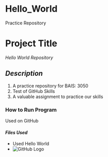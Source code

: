 # Hello_World
Practice Repository

# **Project Title**
*Hello World Repository*

## *Description*
1. A practice repository for BAIS: 3050
2. Test of GitHub Skills
3. A valuable assignment to practice our skills 

### How to Run Program 
 Used on GitHub 

#### *Files Used*
- Used Hello World
- ![GitHub Logo](https://github.com/logos)
